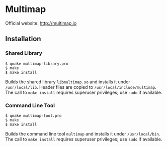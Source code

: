 # Multimap

Official website: <http://multimap.io>

## Installation

### Shared Library

    $ qmake multimap-library.pro
    $ make
    $ make install

Builds the shared library `libmultimap.so` and installs it under `/usr/local/lib`. Header files are copied to `/usr/local/include/multimap`. The call to `make install` requires superuser privileges; use `sudo` if available.

### Command Line Tool

    $ qmake multimap-tool.pro
    $ make
    $ make install

Builds the command line tool `multimap` and installs it under `/usr/local/bin`. The call to `make install` requires superuser privileges; use `sudo` if available.
